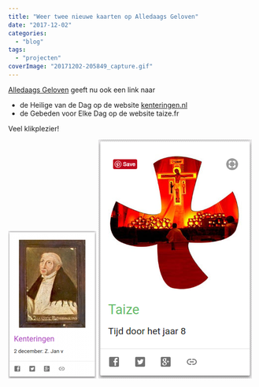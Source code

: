 ```yaml
---
title: "Weer twee nieuwe kaarten op Alledaags Geloven"
date: "2017-12-02"
categories: 
  - "blog"
tags: 
  - "projecten"
coverImage: "20171202-205849_capture.gif"
---
```


[Alledaags Geloven](http://alledaags.gelovenleren.net/) geeft nu ook een link naar

- de Heilige van de Dag op de website [kenteringen.nl](https://www.kenteringen.nl/)
- de Gebeden voor Elke Dag op de website taize.fr

Veel klikplezier!

![](images/kenteringen-179x300.png) [![](images/taize.png)](http://alledaags.gelovenleren.net/)
